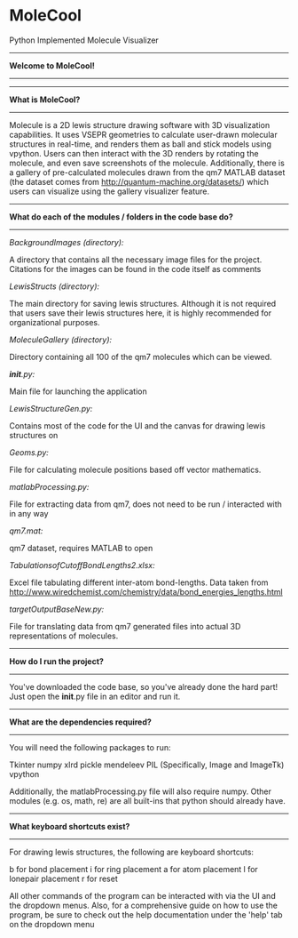# MoleCool
Python Implemented Molecule Visualizer
**************************************************************************************
**Welcome to MoleCool!**
**************************************************************************************
**************************************************************************************
**What is MoleCool?**
**************************************************************************************

Molecule is a 2D lewis structure drawing software with 3D visualization capabilities. It uses VSEPR geometries to calculate user-drawn molecular structures in real-time, and renders them as ball and stick models using vpython. Users can then interact with the 3D renders by rotating the molecule, and even save screenshots of the molecule. Additionally, there is a gallery of pre-calculated molecules drawn from the qm7 MATLAB dataset (the dataset comes from http://quantum-machine.org/datasets/) which users can visualize using the gallery visualizer feature. 

**************************************************************************************
**What do each of the modules / folders in the code base do?**
**************************************************************************************

*BackgroundImages (directory):*

A directory that contains all the necessary image files for the project. 	Citations for the images can be found in the code itself as comments

*LewisStructs (directory):*

The main directory for saving lewis structures. Although it is not required that users save their lewis structures here, it is highly recommended for organizational purposes.

*MoleculeGallery (directory):*

Directory containing all 100 of the qm7 molecules which can be viewed. 

*__init__.py:*

Main file for launching the application

*LewisStructureGen.py:*
	
Contains most of the code for the UI and the canvas for drawing lewis structures on

*Geoms.py:*
	
File for calculating molecule positions based off vector mathematics.

*matlabProcessing.py:*

File for extracting data from qm7, does not need to be run / interacted with in any way

*qm7.mat:*

qm7 dataset, requires MATLAB to open

*TabulationsofCutoffBondLengths2.xlsx:*

Excel file tabulating different inter-atom bond-lengths. Data taken from http://www.wiredchemist.com/chemistry/data/bond_energies_lengths.html

*targetOutputBaseNew.py:*

File for translating data from qm7 generated files into actual 3D representations of molecules.

**************************************************************************************
**How do I run the project?**
**************************************************************************************

You've downloaded the code base, so you've already done the hard part! Just open the 
__init__.py file in an editor and run it. 

**************************************************************************************
**What are the dependencies required?**
**************************************************************************************

You will need the following packages to run:

Tkinter
numpy
xlrd
pickle
mendeleev
PIL (Specifically, Image and ImageTk)
vpython

Additionally, the matlabProcessing.py file will also require numpy. Other modules (e.g. os, math, re) are all built-ins that python should already have.

**************************************************************************************
**What keyboard shortcuts exist?**
**************************************************************************************

For drawing lewis structures, the following are keyboard shortcuts:

b for bond placement
i for ring placement
a for atom placement
l for lonepair placement
r for reset

All other commands of the program can be interacted with via the UI and the dropdown 
menus. Also, for a comprehensive guide on how to use the program, be sure to check out the help documentation under the 'help' tab on the dropdown menu



 

   



